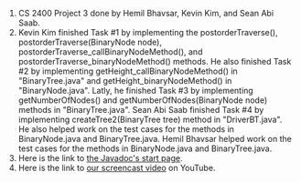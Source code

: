 1. CS 2400 Project 3 done by Hemil Bhavsar, Kevin Kim, and Sean Abi Saab.
2. Kevin Kim finished Task #1 by implementing the postorderTraverse(), postorderTraverse(BinaryNode<T> node), postorderTraverse_callBinaryNodeMethod(), and postorderTraverse_binaryNodeMethod() methods. He also finished Task #2 by implementing getHeight_callBinaryNodeMethod() in "BinaryTree.java" and getHeight_binaryNodeMethod() in "BinaryNode.java". Latly, he finished Task #3 by implementing getNumberOfNodes() and getNumberOfNodes(BinaryNode<T> node) methods in "BinaryTree.java". Sean Abi Saab finished Task #4 by implementing createTree2(BinaryTree<String> tree) method in "DriverBT.java". He also helped work on the test cases for the methods in BinaryNode.java and BinaryTree.java. Hemil Bhavsar helped work on the test cases for the methods in BinaryNode.java and BinaryTree.java.
3. Here is the link to [the Javadoc's start page]().
4. Here is the link to [our screencast video]() on YouTube.

